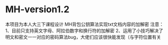 # MH-version1.2
本项目为本人大三下课程设计
MH背包公钥算法实现txt文档内容的加解密
注意： 
1、目前只支持英文字母、阿拉伯数字和换行符的加解密
2、运用了小技巧解决了明文和密文一一对应的密码算法bug，大佬们应该很快能发现（与字符位置有关
